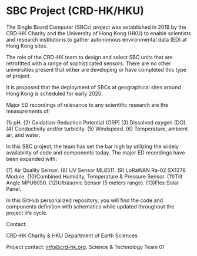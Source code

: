 # SBC Project (CRD-HK/HKU)

The Single Board Computer (SBCs) project was established in 2019 by the CRD-HK Charity and the University of Hong Kong (HKU) to enable scientists and research institutions to gather autonomous environmental data (ED) at Hong Kong sites.

The role of the CRD-HK team to design and select SBC units that are retrofitted with a range of sophisticated sensors. There are no other universities present that either are developing or have completed this type of project.  

It is proposed that the deployment of SBCs at geographical sites around Hong Kong is scheduled for early 2020. 

Major ED recordings of relevance to any scientific research are the measurements of; 

(1) pH. 
(2) Oxidation-Reduction Potential (ORP)
(3) Dissolved oxygen (DO). 
(4) Conductivity and/or turbidity.
(5) Windspeed.
(6) Temperature, ambient air, and water.

In this SBC project, the team has set the bar high by utilizing the widely availability of code and components today. The major ED recordings have been expanded with:


(7) Air Quality Sensor.
(8) UV Sensor ML8511.
(9) LoRaWAN Ra-02 SX1278 Module.
(10)Combined Humidity, Temperature & Pressure Sensor.
(11)Tilt Angle MPU6050.
(12)Ultrasonic Sensor (5 meters range).
(13)Flex Solar Panel.

In this GitHub personalized repository, you will find the code and components definition with schematics while updated throughout the project life cycle.

Contact:

CRD-HK Charity & HKU Department of Earth Sciences

Project contact: info@crd-hk.org, Science & Technology Team 01 

 



 

